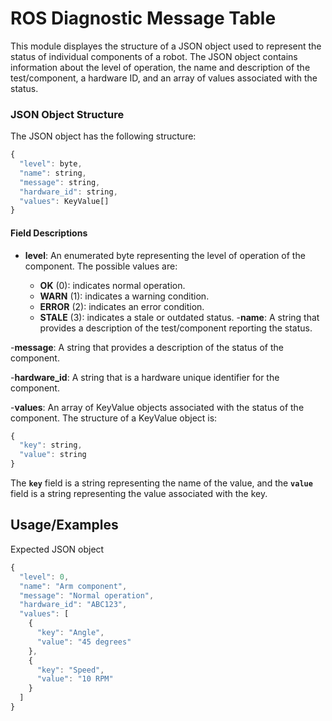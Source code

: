 # ROS Diagnostic Message Table
This module displayes the structure of a JSON object used to represent the status of individual components of a robot. The JSON object contains information about the level of operation, the name and description of the test/component, a hardware ID, and an array of values associated with the status.


### JSON Object Structure

The JSON object has the following structure:
```javascript
{
  "level": byte,
  "name": string,
  "message": string,
  "hardware_id": string,
  "values": KeyValue[]
}
```

#### Field Descriptions

- **level**: An enumerated byte representing the level of operation of the component. The possible values are:

  - **OK** (0): indicates normal operation.
  - **WARN** (1): indicates a warning condition.
  -  **ERROR** (2): indicates an error condition.
  - **STALE** (3): indicates a stale or outdated status.
-**name**: A string that provides a description of the test/component reporting the status.

-**message**: A string that provides a description of the status of the component.

-**hardware_id**: A string that is a hardware unique identifier for the component.

-**values**: An array of KeyValue objects associated with the status of the component. The structure of a KeyValue object is:

```javascript
{
  "key": string,
  "value": string
}
```

The **`key`** field is a string representing the name of the value, and the **`value`** field is a string representing the value associated with the key.

## Usage/Examples
Expected JSON object
```javascript
{
  "level": 0,
  "name": "Arm component",
  "message": "Normal operation",
  "hardware_id": "ABC123",
  "values": [
    {
      "key": "Angle",
      "value": "45 degrees"
    },
    {
      "key": "Speed",
      "value": "10 RPM"
    }
  ]
}

```
